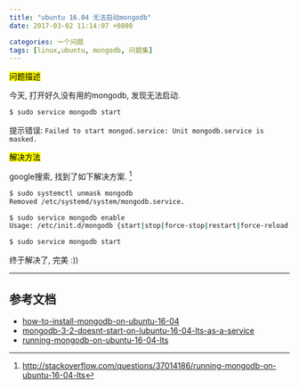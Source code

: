 ```yaml
---
title: "ubuntu 16.04 无法启动mongodb"
date: 2017-03-02 11:14:07 +0800

categories: 一个问题
tags: [linux,ubuntu, mongodb, 问题集]
---
```


<mark>问题描述</mark>

今天, 打开好久没有用的mongodb, 发现无法启动.

```bash
$ sudo service mongodb start
```

提示错误: `Failed to start mongod.service: Unit mongodb.service is masked.`

<mark>解决方法</mark>

google搜索, 找到了如下解决方案. [^1]

```bash
$ sudo systemctl unmask mongodb
Removed /etc/systemd/system/mongodb.service.

$ sudo service mongodb enable
Usage: /etc/init.d/mongodb {start|stop|force-stop|restart|force-reload|status}

$ sudo service mongodb start
```

终于解决了, 完美 :))

---
## 参考文档
- [how-to-install-mongodb-on-ubuntu-16-04](https://www.digitalocean.com/community/tutorials/how-to-install-mongodb-on-ubuntu-16-04)
-  [mongodb-3-2-doesnt-start-on-lubuntu-16-04-lts-as-a-service](http://askubuntu.com/questions/770054/mongodb-3-2-doesnt-start-on-lubuntu-16-04-lts-as-a-service)
-  [running-mongodb-on-ubuntu-16-04-lts](http://stackoverflow.com/questions/37014186/running-mongodb-on-ubuntu-16-04-lts)


[^1]: http://stackoverflow.com/questions/37014186/running-mongodb-on-ubuntu-16-04-lts
